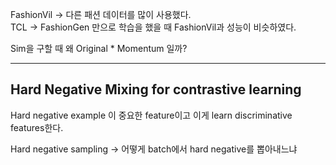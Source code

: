 FashionVil -> 다른 패션 데이터를 많이 사용했다.  
TCL -> FashionGen 만으로 학습을 했을 때 FashionVil과 성능이 비슷하였다.  

Sim을 구할 때 왜 Original * Momentum 일까? 

----
## Hard Negative Mixing for contrastive learning

Hard negative example 이 중요한 feature이고 이게 learn discriminative features한다.

Hard negative sampling -> 어떻게 batch에서 hard negative를 뽑아내느냐  
